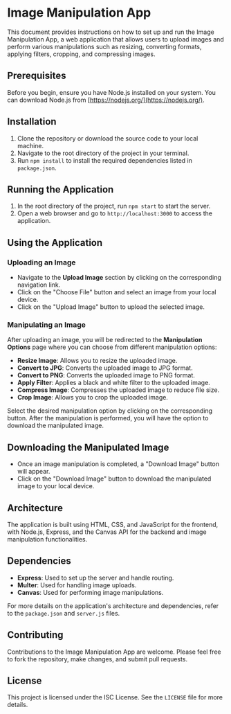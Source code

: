 # Image Manipulation App

This document provides instructions on how to set up and run the Image Manipulation App, a web application that allows users to upload images and perform various manipulations such as resizing, converting formats, applying filters, cropping, and compressing images.

## Prerequisites

Before you begin, ensure you have Node.js installed on your system. You can download Node.js from [https://nodejs.org/](https://nodejs.org/).

## Installation

1. Clone the repository or download the source code to your local machine.
2. Navigate to the root directory of the project in your terminal.
3. Run `npm install` to install the required dependencies listed in `package.json`.

## Running the Application

1. In the root directory of the project, run `npm start` to start the server.
2. Open a web browser and go to `http://localhost:3000` to access the application.

## Using the Application

### Uploading an Image

- Navigate to the **Upload Image** section by clicking on the corresponding navigation link.
- Click on the "Choose File" button and select an image from your local device.
- Click on the "Upload Image" button to upload the selected image.

### Manipulating an Image

After uploading an image, you will be redirected to the **Manipulation Options** page where you can choose from different manipulation options:

- **Resize Image**: Allows you to resize the uploaded image.
- **Convert to JPG**: Converts the uploaded image to JPG format.
- **Convert to PNG**: Converts the uploaded image to PNG format.
- **Apply Filter**: Applies a black and white filter to the uploaded image.
- **Compress Image**: Compresses the uploaded image to reduce file size.
- **Crop Image**: Allows you to crop the uploaded image.

Select the desired manipulation option by clicking on the corresponding button. After the manipulation is performed, you will have the option to download the manipulated image.

## Downloading the Manipulated Image

- Once an image manipulation is completed, a "Download Image" button will appear.
- Click on the "Download Image" button to download the manipulated image to your local device.

## Architecture

The application is built using HTML, CSS, and JavaScript for the frontend, with Node.js, Express, and the Canvas API for the backend and image manipulation functionalities.

## Dependencies

- **Express**: Used to set up the server and handle routing.
- **Multer**: Used for handling image uploads.
- **Canvas**: Used for performing image manipulations.

For more details on the application's architecture and dependencies, refer to the `package.json` and `server.js` files.

## Contributing

Contributions to the Image Manipulation App are welcome. Please feel free to fork the repository, make changes, and submit pull requests.

## License

This project is licensed under the ISC License. See the `LICENSE` file for more details.
```